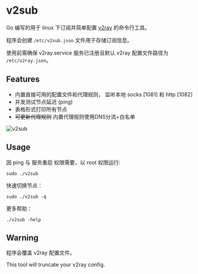 # v2sub

Go 编写的用于 linux 下订阅并简单配置 [v2ray](https://github.com/v2ray/v2ray-core) 的命令行工具。

程序会创建 `/etc/v2sub.json` 文件用于存储订阅信息。

使用前需确保 v2ray.service 服务已注册且默认 v2ray 配置文件路径为 `/etc/v2ray.json`。

## Features

+ 内置直接可用的配置文件和代理规则， 监听本地 socks \[1081\] 和 http \[1082\]
+ 并发测试节点延迟 (ping)
+ 表格形式打印所有节点
+ ~~可更新代理规则~~ 内置代理规则使用DNS分流+白名单

![v2sub](https://github.com/ThomasZN/v2sub/raw/master/v2sub.png)

## Usage

因 ping 与 服务重启 权限需要，以 root 权限运行:

```shell script
sudo ./v2sub
```

快速切换节点：

```shell script
sudo ./v2sub -q
```

更多帮助：

```shell script
./v2sub -help
```

## Warning

程序会覆盖 v2ray 配置文件。

This tool will truncate your v2ray config.